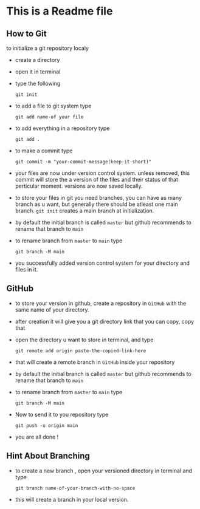 # This is a Readme file

## How to Git
to initialize a git repository localy 
- create a directory
- open it in terminal 
- type the following
    ```
    git init
    ```
- to add a file to git system type
    ```
    git add name-of your file
    ```
- to add everything in a repository type
    ```
    git add .
    ```
- to make a commit type
    ```
    git commit -m "your-commit-message(keep-it-short)"
    ```
- your files are now under version control system. unless removed, this commit will store the a version of the files and their status of that perticular moment. versions are now saved locally.
- to store your files in git you need branches, you can have as many branch as u want, but generally there should be atleast one main branch. `git init` creates a main branch at initialization. 
- by default the initial branch is called `master` but github recommends to rename that branch to `main`
- to rename branch from `master` to `main` type
    ```
    git branch -M main
    ```

- you successfully added version control system for your directory and files in it.
## GitHub
- to store your version in github, create a repository in `GitHub` with the same name of your directory.
- after creation it will give you a git directory link that you can copy, copy that
- open the directory u want to store in terminal, and type
    ```
    git remote add origin paste-the-copied-link-here
    ```
- that will create a remote branch in `GitHub` inside your repository
- by default the initial branch is called `master` but github recommends to rename that branch to `main`
- to rename branch from `master` to `main` type
    ```
    git branch -M main
    ```
- Now to send it to you repository type
    ```
    git push -u origin main
    ```

- you are all done !

## Hint About Branching
- to create a new branch , open your versioned directory in terminal and type
    ```
    git branch name-of-your-branch-with-no-space
    ```
- this will create a branch in your local version.
